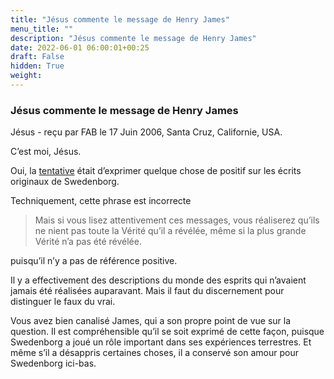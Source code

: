```yaml
---
title: "Jésus commente le message de Henry James"
menu_title: ""
description: "Jésus commente le message de Henry James"
date: 2022-06-01 06:00:01+00:25
draft: False
hidden: True
weight:
---
```

### Jésus commente le message de Henry James

Jésus - reçu par FAB le 17 Juin 2006, Santa Cruz, Californie, USA.

C’est moi, Jésus.

Oui, la [tentative](/fr-contemporary-messages/fr-contemporary-messages-by-date-order/fr-contemporary-messages-2006/fr-2006-6-15-2-fab-roger-williams/) était d’exprimer quelque chose de positif sur les écrits originaux de Swedenborg.

Techniquement, cette phrase est incorrecte

> Mais si vous lisez attentivement ces messages, vous réaliserez qu’ils ne nient pas toute la Vérité qu’il a révélée, même si la plus grande Vérité n’a pas été révélée.

puisqu’il n’y a pas de référence positive.

Il y a effectivement des descriptions du monde des esprits qui n’avaient jamais été réalisées auparavant. Mais il faut du discernement pour distinguer le faux du vrai.

Vous avez bien canalisé James, qui a son propre point de vue sur la question. Il est compréhensible qu’il se soit exprimé de cette façon, puisque Swedenborg a joué un rôle important dans ses expériences terrestres. Et même s’il a désappris certaines choses, il a conservé son amour pour Swedenborg ici-bas.

